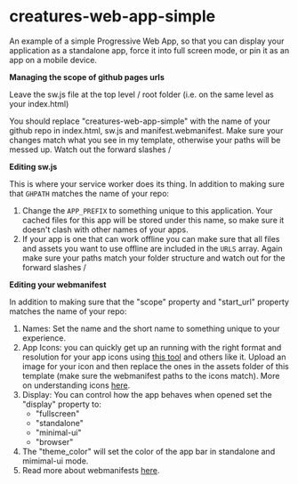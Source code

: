 # creatures-web-app-simple
 
An example of a simple Progressive Web App, so that you can display your application as a standalone app, force it into full screen mode, or pin it as an app on a mobile device. 

__Managing the scope of github pages urls__

Leave the sw.js file at the top level / root folder (i.e. on the same level as your index.html)

You should replace "creatures-web-app-simple" with the name of your github repo in index.html, sw.js and manifest.webmanifest.  Make sure your changes match what you see in my template, otherwise your paths will be messed up. Watch out the forward slashes / 

__Editing sw.js__

This is where your service worker does its thing. In addition to making sure that `GHPATH` matches the name of your repo:

1. Change the `APP_PREFIX` to something unique to this application. Your cached files for this app will be stored under this name, so make sure it doesn't clash with other names of your apps.
2. If your app is one that can work offline you can make sure that all files and assets you want to use offline are included in the `URLS` array. Again make sure your paths match your folder structure and watch out for the forward slashes /

__Editing your webmanifest__

In addition to making sure that the "scope" property and "start_url" property matches the name of your repo:

1. Names: Set the name and the short name to something unique to your experience.
2. App Icons: you can quickly get up an running with the right format and resolution for your app icons using [this tool](https://tools.crawlink.com/tools/pwa-icon-generator/) and others like it. Upload an image for your icon and then replace the ones in the assets folder of this template (make sure the webmanifest paths to the icons match). More on understanding icons [here](https://dev.to/progressier/why-a-pwa-app-icon-shouldnt-have-a-purpose-set-to-any-maskable-4c78 ).
3. Display: You can control how the app behaves when opened set the "display" property to:
   - "fullscreen"
   - "standalone"
   - "minimal-ui"
   - "browser"
4. The "theme_color" will set the color of the app bar in standalone and mimimal-ui mode.
5. Read more about webmanifests [here](https://web.dev/add-manifest/?utm_source=devtools).

